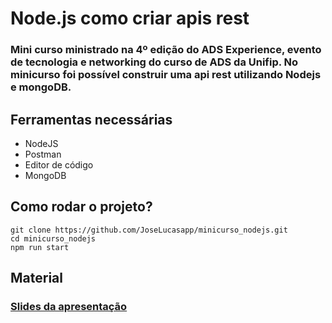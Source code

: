 # Node.js como criar apis rest
### Mini curso ministrado na 4º edição do ADS Experience, evento de tecnologia e networking do curso de ADS da Unifip. No minicurso foi possível construir uma api rest utilizando Nodejs e mongoDB.


## Ferramentas necessárias
 - NodeJS
 - Postman
 - Editor de código
 - MongoDB

## Como rodar o projeto?
```
git clone https://github.com/JoseLucasapp/minicurso_nodejs.git
cd minicurso_nodejs
npm run start
```

## Material
<a href="https://www.canva.com/design/DAGjf9HdQm0/ai1MjbzTbZAF6g8PBMY60w/edit?utm_content=DAGjf9HdQm0&utm_campaign=designshare&utm_medium=link2&utm_source=sharebutton">
  <h3>Slides da apresentação</h3>
</a>
